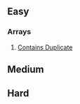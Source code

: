## Easy

### Arrays
1. [Contains Duplicate](https://github.com/ViaTriumph/Coding/blob/main/contains_duplicate.md)

## Medium



## Hard
